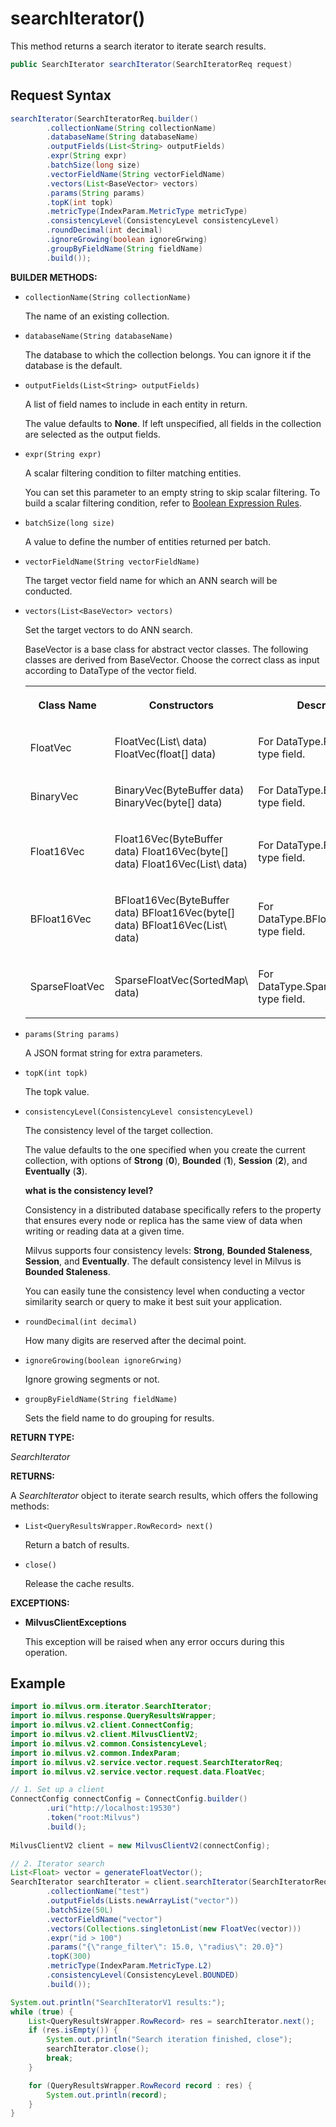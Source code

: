 # searchIterator()

This method returns a search iterator to iterate search results.

```java
public SearchIterator searchIterator(SearchIteratorReq request)
```

## Request Syntax

```java
searchIterator(SearchIteratorReq.builder()
        .collectionName(String collectionName)
        .databaseName(String databaseName)
        .outputFields(List<String> outputFields)
        .expr(String expr)
        .batchSize(long size)
        .vectorFieldName(String vectorFieldName)
        .vectors(List<BaseVector> vectors)
        .params(String params)
        .topK(int topk)
        .metricType(IndexParam.MetricType metricType)
        .consistencyLevel(ConsistencyLevel consistencyLevel)
        .roundDecimal(int decimal)
        .ignoreGrowing(boolean ignoreGrwing)
        .groupByFieldName(String fieldName)
        .build());
```

**BUILDER METHODS:**

- `collectionName(String collectionName)`

    The name of an existing collection.

- `databaseName(String databaseName)`

    The database to which the collection belongs. You can ignore it if the database is the default.

- `outputFields(List<String> outputFields)`

    A list of field names to include in each entity in return.

    The value defaults to **None**. If left unspecified, all fields in the collection are selected as the output fields.

- `expr(String expr)`

    A scalar filtering condition to filter matching entities. 

    You can set this parameter to an empty string to skip scalar filtering. To build a scalar filtering condition, refer to [Boolean Expression Rules](https://milvus.io/docs/boolean.md). 

- `batchSize(long size)`

    A value to define the number of entities returned per batch.

- `vectorFieldName(String vectorFieldName)`

    The target vector field name for which an ANN search will be conducted.

- `vectors(List<BaseVector> vectors)`

    Set the target vectors to do ANN search.

    BaseVector is a base class for abstract vector classes. The following classes are derived from BaseVector. Choose the correct class as input according to DataType of the vector field.

    <table>
       <tr>
         <th><p><strong>Class Name</strong></p></th>
         <th><p><strong>Constructors</strong></p></th>
         <th><p><strong>Description</strong></p></th>
       </tr>
       <tr>
         <td><p>FloatVec</p></td>
         <td><p>FloatVec(List\<Float> data) FloatVec(float[] data)</p></td>
         <td><p>For DataType.FloatVector type field.</p></td>
       </tr>
       <tr>
         <td><p>BinaryVec</p></td>
         <td><p>BinaryVec(ByteBuffer data) BinaryVec(byte[] data)</p></td>
         <td><p>For DataType.BinaryVector type field.</p></td>
       </tr>
       <tr>
         <td><p>Float16Vec</p></td>
         <td><p>Float16Vec(ByteBuffer data) Float16Vec(byte[] data) Float16Vec(List\<Float> data)</p></td>
         <td><p>For DataType.Float16Vector type field.</p></td>
       </tr>
       <tr>
         <td><p>BFloat16Vec</p></td>
         <td><p>BFloat16Vec(ByteBuffer data) BFloat16Vec(byte[] data) BFloat16Vec(List\<Float> data)</p></td>
         <td><p>For DataType.BFloat16Vector type field.</p></td>
       </tr>
       <tr>
         <td><p>SparseFloatVec</p></td>
         <td><p>SparseFloatVec(SortedMap\<Long, Float> data)</p></td>
         <td><p>For DataType.SparseFloatVector type field.</p></td>
       </tr>
    </table>

- `params(String params)`

    A JSON format string for extra parameters.

- `topK(int topk)`

    The topk value.

- `consistencyLevel(ConsistencyLevel consistencyLevel)`

    The consistency level of the target collection.

    The value defaults to the one specified when you create the current collection, with options of **Strong** (**0**), **Bounded** (**1**), **Session** (**2**), and **Eventually** (**3**).

    <div class="admonition note">

    <p><b>what is the consistency level?</b></p>

    <p>Consistency in a distributed database specifically refers to the property that ensures every node or replica has the same view of data when writing or reading data at a given time.</p>
    <p>Milvus supports four consistency levels: <strong>Strong</strong>, <strong>Bounded Staleness</strong>, <strong>Session</strong>, and <strong>Eventually</strong>. The default consistency level in Milvus is <strong>Bounded Staleness</strong>.</p>
    <p>You can easily tune the consistency level when conducting a vector similarity search or query to make it best suit your application.</p>

    </div>

- `roundDecimal(int decimal)`

    How many digits are reserved after the decimal point.

- `ignoreGrowing(boolean ignoreGrwing)`

    Ignore growing segments or not.

- `groupByFieldName(String fieldName)`

    Sets the field name to do grouping for results.

**RETURN TYPE:**

*SearchIterator*

**RETURNS:**

A *SearchIterator* object to iterate search results, which offers the following methods:

- `List<QueryResultsWrapper.RowRecord> next()`

    Return a batch of results.

- `close()`

    Release the cache results.

**EXCEPTIONS:**

- **MilvusClientExceptions**

    This exception will be raised when any error occurs during this operation.

## Example

```java
import io.milvus.orm.iterator.SearchIterator;
import io.milvus.response.QueryResultsWrapper;
import io.milvus.v2.client.ConnectConfig;
import io.milvus.v2.client.MilvusClientV2;
import io.milvus.v2.common.ConsistencyLevel;
import io.milvus.v2.common.IndexParam;
import io.milvus.v2.service.vector.request.SearchIteratorReq;
import io.milvus.v2.service.vector.request.data.FloatVec;

// 1. Set up a client
ConnectConfig connectConfig = ConnectConfig.builder()
        .uri("http://localhost:19530")
        .token("root:Milvus")
        .build();
        
MilvusClientV2 client = new MilvusClientV2(connectConfig);

// 2. Iterator search
List<Float> vector = generateFloatVector();
SearchIterator searchIterator = client.searchIterator(SearchIteratorReq.builder()
        .collectionName("test")
        .outputFields(Lists.newArrayList("vector"))
        .batchSize(50L)
        .vectorFieldName("vector")
        .vectors(Collections.singletonList(new FloatVec(vector)))
        .expr("id > 100")
        .params("{\"range_filter\": 15.0, \"radius\": 20.0}")
        .topK(300)
        .metricType(IndexParam.MetricType.L2)
        .consistencyLevel(ConsistencyLevel.BOUNDED)
        .build());

System.out.println("SearchIteratorV1 results:");
while (true) {
    List<QueryResultsWrapper.RowRecord> res = searchIterator.next();
    if (res.isEmpty()) {
        System.out.println("Search iteration finished, close");
        searchIterator.close();
        break;
    }

    for (QueryResultsWrapper.RowRecord record : res) {
        System.out.println(record);
    }
}
```

